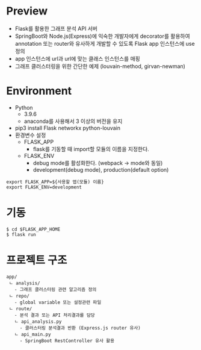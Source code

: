 # Preview
 - Flask를 활용한 그래프 분석 API 서버
 - SpringBoot와 Node.js(Express)에 익숙한 개발자에게 decorator를 활용하여 
   annotation 또는 router와 유사하게 개발할 수 있도록 Flask app 인스턴스에 use 정의
 - app 인스턴스에 url과 url에 맞는 클래스 인스턴스를 매핑
 - 그래프 클러스터링을 위한 간단한 예제 (louvain-method, girvan-newman)

# Environment
 - Python
   - 3.9.6
   - anaconda를 사용해서 3 이상의 버전을 유지
 - pip3 install Flask networkx python-louvain
 - 환경변수 설정
   - FLASK_APP
     - flask를 기동할 때 import할 모듈의 이름을 지정한다.
   - FLASK_ENV
     - debug mode를 활성화한다. (webpack -> mode와 동일)
     - development(debug mode), production(default option)
```shell
export FLASK_APP=${사용할 앱(모듈) 이름}
export FLASK_ENV=development
```

# 기동
```shell
$ cd $FLASK_APP_HOME
$ flask run
```

# 프로젝트 구조
```
app/
 ㄴ analysis/
   - 그래프 클러스터링 관련 알고리즘 정의
 ㄴ repo/
   - global variable 또는 설정관련 파일
 ㄴ route/
   - 분석 결과 또는 API 처리결과를 담당
   ㄴ api_analysis.py
     - 클러스터링 분석결과 반환 (Express.js router 유사)
   ㄴ api_main.py
     - SpringBoot RestController 유사 활용
```